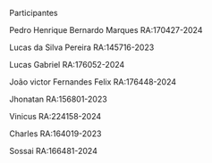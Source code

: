 Participantes

Pedro Henrique Bernardo Marques RA:170427-2024

Lucas da Silva Pereira RA:145716-2023

Lucas Gabriel RA:176052-2024

João victor Fernandes Felix RA:176448-2024

Jhonatan RA:156801-2023

Vinicus RA:224158-2024

Charles RA:164019-2023

Sossai RA:166481-2024

